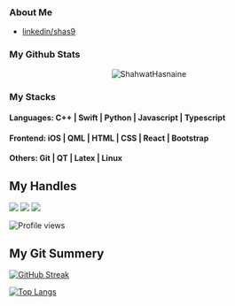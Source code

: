 ### About Me
- [linkedin/shas9](https://www.linkedin.com/in/shas9/)

### My Github Stats
<p align="center"> <img src="https://github-readme-stats.vercel.app/api?username=shas9&show_icons=true&count_private=true&theme=dark" alt="ShahwatHasnaine" />

### My Stacks
#### Languages: C++ | Swift | Python | Javascript | Typescript 

#### Frontend: iOS | QML | HTML | CSS | React | Bootstrap

#### Others: Git | QT | Latex | Linux

## My Handles
 [<img src="https://img.shields.io/badge/shas9-151515?style=for-the-badge&logo=linkedin&logoColor=white">](https://www.linkedin.com/in/shas9/)
 [<img src="https://img.shields.io/badge/shas9-151515?style=for-the-badge&logo=SVG&logoColor=79740e">](https://profile-summary-for-github.com/user/shas9) 
 [<img src="https://img.shields.io/badge/hasnaine_-151515?style=for-the-badge&logo=SVG&logoColor=79740e">](https://codeforces.com/profile/hasnaine_) 

![Profile views](https://gpvc.arturio.dev/shas9)
 
 ## My Git Summery
<!--  CONTRIBUTION AND STREAK BLOCK -->
 [![GitHub Streak](https://github-readme-streak-stats.herokuapp.com/?user=shas9&currStreakNum=2FD3EB&fire=pink&sideLabels=F00&theme=nightowl)](https://git.io/streak-stats)
 
 <!--  TOP LANGUAGES STATISTICS -->
 [![Top Langs](https://github-readme-stats.vercel.app/api/top-langs/?username=shas9&theme=dark&layout=compact&align=right&width=40%)](https://github.com/shas9/github-readme-stats)
